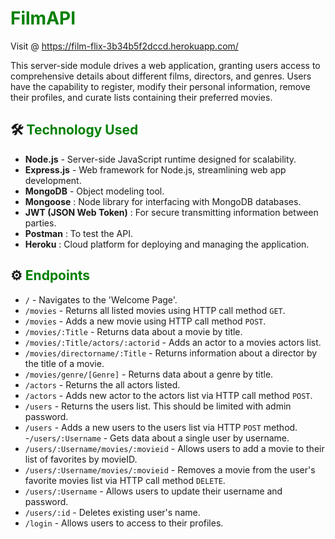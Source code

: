 # <span style="color: green;">FilmAPI</span> 
Visit @ https://film-flix-3b34b5f2dccd.herokuapp.com/

This server-side module drives a web application, granting users access to comprehensive details about different films, directors, and genres. Users have the capability to register, modify their personal information, remove their profiles, and curate lists containing their preferred movies.

## 🛠️ <span style="color: green;">Technology Used</span>
- **Node.js** - Server-side JavaScript runtime designed for scalability.
- **Express.js** - Web framework for Node.js, streamlining web app development.
- **MongoDB** - Object modeling tool.
- **Mongoose** : Node library for interfacing with MongoDB databases.
- **JWT (JSON Web Token)** : For secure transmitting information between parties.
- **Postman** : To test the API.
- **Heroku** : Cloud platform for deploying and managing the application.

## ⚙️ <span style="color: green;">Endpoints</span>

- `/` - Navigates to the 'Welcome Page'. 
- `/movies` - Returns all listed movies using HTTP call method `GET`.
- `/movies` - Adds a new movie using HTTP call method `POST`.
- `/movies/:Title` - Returns data about a movie by title.
- `/movies/:Title/actors/:actorid` - Adds an actor to a movies actors list.
- `/movies/directorname/:Title` - Returns information about a director by the title of a movie.
- `/movies/genre/[Genre]` - Returns data about a genre by title.
- `/actors` - Returns the all actors listed.
- `/actors` - Adds new actor to the actors list via HTTP call method `POST`.
- `/users` - Returns the users list. This should be limited with admin password.
- `/users` - Adds a new users to the users list via HTTP `POST` method.
-`/users/:Username` - Gets data about a single user by username.
- `/users/:Username/movies/:movieid` - Allows users to add a movie to their list of favorites by movieID.
- `/users/:Username/movies/:movieid` - Removes a movie from the user's favorite movies list via HTTP call method `DELETE`.
- `/users/:Username` - Allows users to update their username and password.
- `/users/:id` - Deletes existing user's name.
- `/login` - Allows users to access to their profiles.
